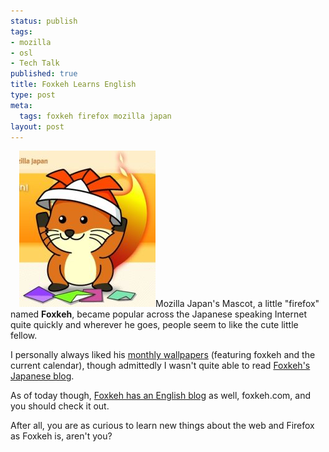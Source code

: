 ```yaml
--- 
status: publish
tags: 
- mozilla
- osl
- Tech Talk
published: true
title: Foxkeh Learns English
type: post
meta: 
  tags: foxkeh firefox mozilla japan
layout: post
---
```

<a href='http://www.foxkeh.com/' title='Foxkeh, the Mozilla Japan Mascot' class="alignright" ><img src='/media/wp/2007/05/foxkeh.jpg' alt='Foxkeh, the Mozilla Japan Mascot' style="padding-left:1em" /></a>Mozilla Japan's Mascot, a little "firefox" named <strong>Foxkeh</strong>, became popular across the Japanese speaking Internet quite quickly and wherever he goes, people seem to like the cute little fellow.

I personally always liked his <a href="http://foxkeh.jp/downloads/wallpapers/">monthly wallpapers</a> (featuring foxkeh and the current calendar), though admittedly I wasn't quite able to read <a href="http://foxkeh.jp/">Foxkeh's Japanese blog</a>.

As of today though, <a href="http://www.foxkeh.com/">Foxkeh has an English blog</a> as well, foxkeh.com, and you should check it out.

After all, you are as curious to learn new things about the web and Firefox as Foxkeh is, aren't you?
